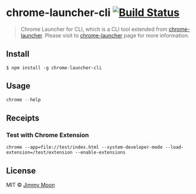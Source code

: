 # chrome-launcher-cli [![Build Status](https://travis-ci.org/ragingwind/chrome-launcher-cli.svg?branch=master)](https://travis-ci.org/ragingwind/chrome-launcher-cli)

> Chrome Launcher for CLI, which is a CLI tool extended from [chrome-launcher](https://www.npmjs.com/package/chrome-launcher). Please visit to [chrome-launcher](https://www.npmjs.com/package/chrome-launcher) page for more information.


## Install

```
$ npm install -g chrome-launcher-cli
```


## Usage

```js
chrome --help
```

## Receipts

### Test with Chrome Extension

```
chrome --app=file://test/index.html --system-developer-mode --load-extension=/test/extension --enable-extensions
```

## License

MIT © [Jimmy Moon](http://ragingwind.me)
